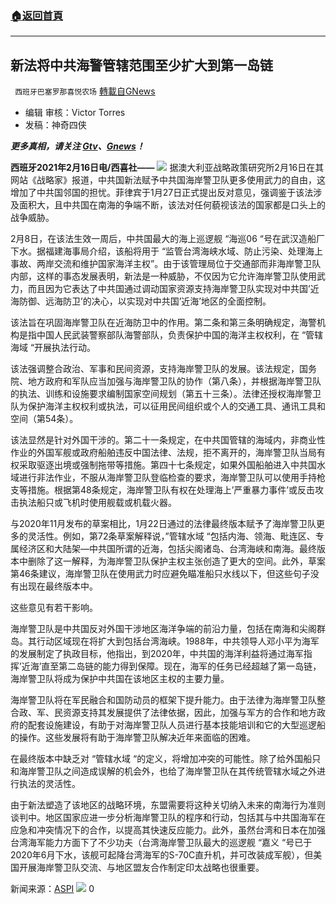 ###  [:house:返回首頁](https://github.com/ourhimalayas/txt)
---

## 新法将中共海警管辖范围至少扩大到第一岛链
` 西班牙巴塞罗那喜悦农场` [轉載自GNews](https://gnews.org/zh-hans/911211/)

- 编辑 审核：Victor Torres
- 发稿：神奇四侠


***更多真相，请关注 [Gtv](https://gtv.org/)、[Gnews](https://gnews.org/)！***

**西班牙2021年2月16日电/西喜社——**
![]()![](https://gnews.org/wp-content/uploads/2021/02/5555555.jpg)
据澳大利亚战略政策研究所2月16日在其网站《战略家》报道，中共国新法赋予中共国海岸警卫队更多使用武力的自由，这增加了中共国邻国的担忧。菲律宾于1月27日正式提出反对意见，强调鉴于该法涉及面积大，且中共国在南海的争端不断，该法对任何藐视该法的国家都是口头上的战争威胁。

2月8日，在该法生效一周后，中共国最大的海上巡逻舰 “海巡06 “号在武汉造船厂下水。据福建海事局介绍，该船将用于 “监管台湾海峡水域、防止污染、处理海上事故、两岸交流和维护国家海洋主权”。由于该管理局位于交通部而非海岸警卫队内部，这样的事态发展表明，新法是一种威胁，不仅因为它允许海岸警卫队使用武力，而且因为它表达了中共国通过调动国家资源支持海岸警卫队实现对中共国’近海防御、远海防卫’的决心，以实现对中共国’近海’地区的全面控制。

该法旨在巩固海岸警卫队在近海防卫中的作用。第二条和第三条明确规定，海警机构是指中国人民武装警察部队海警部队，负责保护中国的海洋主权权利，在 “管辖海域 “开展执法行动。

该法强调整合政治、军事和民间资源，支持海岸警卫队的发展。该法规定，国务院、地方政府和军队应当加强与海岸警卫队的协作（第八条），并根据海岸警卫队的执法、训练和设施要求编制国家空间规划（第五十三条）。法律还授权海岸警卫队为保护海洋主权权利或执法，可以征用民间组织或个人的交通工具、通讯工具和空间（第54条）。

该法显然是针对外国干涉的。第二十一条规定，在中共国管辖的海域内，非商业性作业的外国军舰或政府船舶违反中国法律、法规，拒不离开的，海岸警卫队当局有权采取驱逐出境或强制拖带等措施。第四十七条规定，如果外国船舶进入中共国水域进行非法作业，不服从海岸警卫队登临检查的要求，海岸警卫队可以使用手持枪支等措施。根据第48条规定，海岸警卫队有权在处理海上’严重暴力事件’或反击攻击执法船只或飞机时使用舰载或机载火器。

与2020年11月发布的草案相比，1月22日通过的法律最终版本赋予了海岸警卫队更多的灵活性。例如，第72条草案解释说，”管辖水域 “包括内海、领海、毗连区、专属经济区和大陆架—中共国所谓的近海，包括尖阁诸岛、台湾海峡和南海。最终版本中删除了这一解释，为海岸警卫队保护主权主张创造了更大的空间。此外，草案第46条建议，海岸警卫队在使用武力时应避免瞄准船只水线以下，但这些句子没有出现在最终版本中。

这些意见有若干影响。

海岸警卫队是中共国反对外国干涉地区海洋争端的前沿力量，包括在南海和尖阁群岛。其行动区域现在将扩大到包括台湾海峡。1988年，中共领导人邓小平为海军的发展制定了执政目标，他指出，到2020年，中共国的海洋利益将通过海军指挥’近海’直至第二岛链的能力得到保障。现在，海军的任务已经超越了第一岛链，海岸警卫队将成为保护中共国在该地区主权的主要力量。

海岸警卫队将在军民融合和国防动员的框架下提升能力。由于法律为海岸警卫队整合政、军、民资源支持其发展提供了法律依据，因此，加强与军方的合作和地方政府的配套设施建设，有助于对海岸警卫队人员进行基本技能培训和它的大型巡逻船的操作。这些发展将有助于海岸警卫队解决近年来面临的困难。

在最终版本中缺乏对 “管辖水域 “的定义，将增加冲突的可能性。除了给外国船只和海岸警卫队之间造成误解的机会外，也给了海岸警卫队在其传统管辖水域之外进行执法的灵活性。

由于新法塑造了该地区的战略环境，东盟需要将这种关切纳入未来的南海行为准则谈判中。地区国家应进一步分析海岸警卫队的程序和行动，包括其与中共国海军在应急和冲突情况下的合作，以提高其快速反应能力。此外，虽然台湾和日本在加强台湾海军能力方面下了不少功夫（台湾海岸警卫队最大的巡逻舰 “嘉义 “号已于2020年6月下水，该舰可起降台湾海军的S-70C直升机，并可改装成军舰），但美国开展海岸警卫队交流、与地区盟友合作制定印太战略也很重要。

新闻来源：[ASPI](https://www.aspistrategist.org.au/new-law-expands-chinese-coastguards-jurisdiction-to-at-least-the-first-island-chain/)
![]()![](https://gnews.org/wp-content/uploads/2021/02/00110011.png)
0
